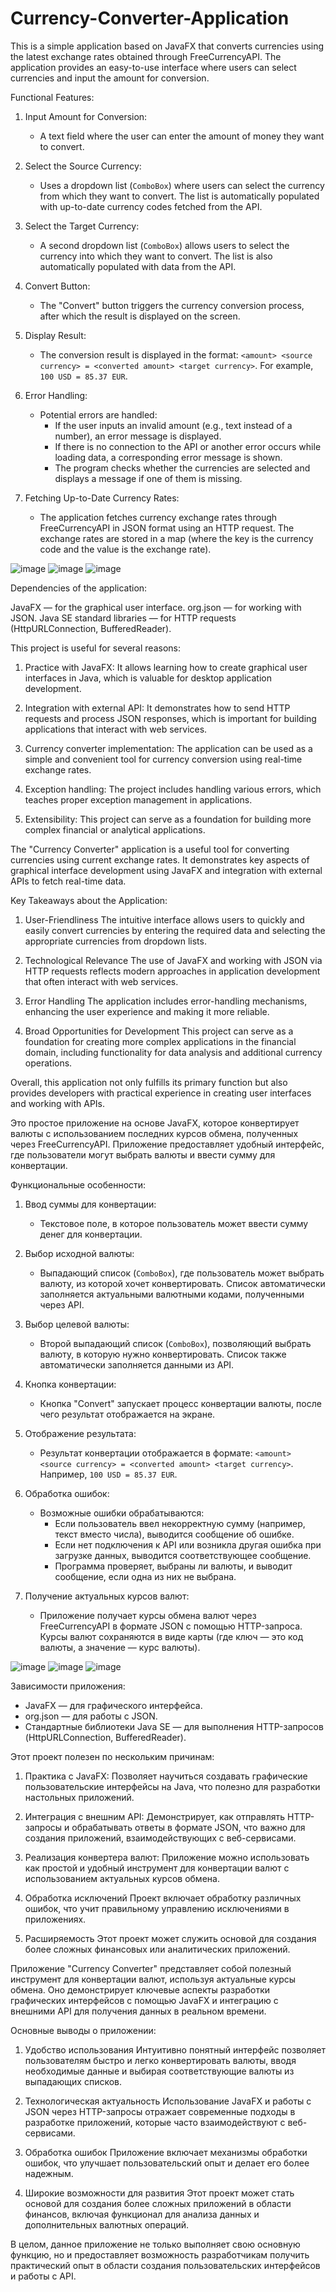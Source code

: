 # Currency-Converter-Application
This is a simple application based on JavaFX that converts currencies using the latest exchange rates obtained through FreeCurrencyAPI. 
The application provides an easy-to-use interface where users can select currencies and input the amount for conversion.

Functional Features:

1. Input Amount for Conversion:
   - A text field where the user can enter the amount of money they want to convert.

2. Select the Source Currency:
   - Uses a dropdown list (`ComboBox`) where users can select the currency from which they want to convert. The list is automatically populated with up-to-date currency codes fetched from the API.

3. Select the Target Currency:
   - A second dropdown list (`ComboBox`) allows users to select the currency into which they want to convert. The list is also automatically populated with data from the API.

4. Convert Button:
   - The "Convert" button triggers the currency conversion process, after which the result is displayed on the screen.

5. Display Result:
   - The conversion result is displayed in the format: `<amount> <source currency> = <converted amount> <target currency>`. For example, `100 USD = 85.37 EUR`.

6. Error Handling:
   - Potential errors are handled:
     - If the user inputs an invalid amount (e.g., text instead of a number), an error message is displayed.
     - If there is no connection to the API or another error occurs while loading data, a corresponding error message is shown.
     - The program checks whether the currencies are selected and displays a message if one of them is missing.

7. Fetching Up-to-Date Currency Rates:
   - The application fetches currency exchange rates through FreeCurrencyAPI in JSON format using an HTTP request. The exchange rates are stored in a map (where the key is the currency code and the value is the exchange rate).

![image](https://github.com/user-attachments/assets/10723565-d7c9-4556-9846-2e5b6d403c5c)                   ![image](https://github.com/user-attachments/assets/8d520f43-9b8c-44db-a100-f9b1cc024bc3)              ![image](https://github.com/user-attachments/assets/ebe5002c-2ec8-4118-891c-baf8c336b76f)

Dependencies of the application:

JavaFX — for the graphical user interface.
org.json — for working with JSON.
Java SE standard libraries — for HTTP requests (HttpURLConnection, BufferedReader).

This project is useful for several reasons:

1. Practice with JavaFX: It allows learning how to create graphical user interfaces in Java, which is valuable for desktop application development.
  
2. Integration with external API: It demonstrates how to send HTTP requests and process JSON responses, which is important for building applications that interact with web services.

3. Currency converter implementation: The application can be used as a simple and convenient tool for currency conversion using real-time exchange rates.

4. Exception handling: The project includes handling various errors, which teaches proper exception management in applications.

5. Extensibility: This project can serve as a foundation for building more complex financial or analytical applications.

The "Currency Converter" application is a useful tool for converting currencies using current exchange rates. It demonstrates key aspects of graphical interface development using JavaFX and integration with external APIs to fetch real-time data.

Key Takeaways about the Application:

1. User-Friendliness The intuitive interface allows users to quickly and easily convert currencies by entering the required data and selecting the appropriate currencies from dropdown lists.

2. Technological Relevance The use of JavaFX and working with JSON via HTTP requests reflects modern approaches in application development that often interact with web services.

3. Error Handling The application includes error-handling mechanisms, enhancing the user experience and making it more reliable.

4. Broad Opportunities for Development This project can serve as a foundation for creating more complex applications in the financial domain, including functionality for data analysis and additional currency operations.

Overall, this application not only fulfills its primary function but also provides developers with practical experience in creating user interfaces and working with APIs.



Это простое приложение на основе JavaFX, которое конвертирует валюты с использованием последних курсов обмена, полученных через FreeCurrencyAPI. 
Приложение предоставляет удобный интерфейс, где пользователи могут выбрать валюты и ввести сумму для конвертации.

Функциональные особенности:

1. Ввод суммы для конвертации:
   - Текстовое поле, в которое пользователь может ввести сумму денег для конвертации.

2. Выбор исходной валюты:
   - Выпадающий список (`ComboBox`), где пользователь может выбрать валюту, из которой хочет конвертировать. Список автоматически заполняется актуальными валютными кодами, полученными через API.

3. Выбор целевой валюты:
   - Второй выпадающий список (`ComboBox`), позволяющий выбрать валюту, в которую нужно конвертировать. Список также автоматически заполняется данными из API.

4. Кнопка конвертации:
   - Кнопка "Convert" запускает процесс конвертации валюты, после чего результат отображается на экране.

5. Отображение результата:
   - Результат конвертации отображается в формате: `<amount> <source currency> = <converted amount> <target currency>`. Например, `100 USD = 85.37 EUR`.

6. Обработка ошибок:
   - Возможные ошибки обрабатываются:
     - Если пользователь ввел некорректную сумму (например, текст вместо числа), выводится сообщение об ошибке.
     - Если нет подключения к API или возникла другая ошибка при загрузке данных, выводится соответствующее сообщение.
     - Программа проверяет, выбраны ли валюты, и выводит сообщение, если одна из них не выбрана.

7. Получение актуальных курсов валют:
   - Приложение получает курсы обмена валют через FreeCurrencyAPI в формате JSON с помощью HTTP-запроса. Курсы валют сохраняются в виде карты (где ключ — это код валюты, а значение — курс валюты).
  
![image](https://github.com/user-attachments/assets/10723565-d7c9-4556-9846-2e5b6d403c5c)         ![image](https://github.com/user-attachments/assets/8d520f43-9b8c-44db-a100-f9b1cc024bc3)        ![image](https://github.com/user-attachments/assets/ebe5002c-2ec8-4118-891c-baf8c336b76f)

Зависимости приложения:

- JavaFX — для графического интерфейса.
- org.json — для работы с JSON.
- Стандартные библиотеки Java SE — для выполнения HTTP-запросов (HttpURLConnection, BufferedReader).

Этот проект полезен по нескольким причинам:

1. Практика с JavaFX: Позволяет научиться создавать графические пользовательские интерфейсы на Java, что полезно для разработки настольных приложений.
  
2. Интеграция с внешним API: Демонстрирует, как отправлять HTTP-запросы и обрабатывать ответы в формате JSON, что важно для создания приложений, взаимодействующих с веб-сервисами.

3. Реализация конвертера валют: Приложение можно использовать как простой и удобный инструмент для конвертации валют с использованием актуальных курсов обмена.

4. Обработка исключений Проект включает обработку различных ошибок, что учит правильному управлению исключениями в приложениях.

5. Расширяемость Этот проект может служить основой для создания более сложных финансовых или аналитических приложений.


Приложение "Currency Converter" представляет собой полезный инструмент для конвертации валют, используя актуальные курсы обмена. Оно демонстрирует ключевые аспекты разработки графических интерфейсов с помощью JavaFX и интеграцию с внешними API для получения данных в реальном времени.

Основные выводы о приложении:

1. Удобство использования Интуитивно понятный интерфейс позволяет пользователям быстро и легко конвертировать валюты, вводя необходимые данные и выбирая соответствующие валюты из выпадающих списков.

2. Технологическая актуальность Использование JavaFX и работы с JSON через HTTP-запросы отражает современные подходы в разработке приложений, которые часто взаимодействуют с веб-сервисами.

3. Обработка ошибок Приложение включает механизмы обработки ошибок, что улучшает пользовательский опыт и делает его более надежным.

4. Широкие возможности для развития Этот проект может стать основой для создания более сложных приложений в области финансов, включая функционал для анализа данных и дополнительных валютных операций.

В целом, данное приложение не только выполняет свою основную функцию, но и предоставляет возможность разработчикам получить практический опыт в области создания пользовательских интерфейсов и работы с API.
